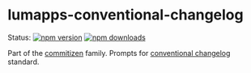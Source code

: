 # lumapps-conventional-changelog

Status:
[![npm version](https://img.shields.io/npm/v/lumapps-conventional-changelog.svg?style=flat-square)](https://www.npmjs.org/package/lumapps-conventional-changelog)
[![npm downloads](https://img.shields.io/npm/dm/lumapps-conventional-changelog.svg?style=flat-square)](http://npm-stat.com/charts.html?package=lumapps-conventional-changelog&from=2015-08-01)

Part of the [commitizen](https://github.com/commitizen/cz-cli) family. Prompts for [conventional changelog](https://github.com/stevemao/conventional-changelog-angular/blob/master/index.js) standard.
